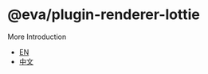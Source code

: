 # @eva/plugin-renderer-lottie

More Introduction

- [EN](https://eva.js.org)
- [中文](https://eva-engine.gitee.io)
